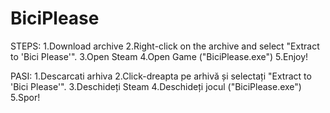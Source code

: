 # BiciPlease

STEPS:
1.Download archive
2.Right-click on the archive and select "Extract to 'Bici Please'".
3.Open Steam
4.Open Game ("BiciPlease.exe")
5.Enjoy!

PASI:
1.Descarcati arhiva
2.Click-dreapta pe arhivă și selectați "Extract to 'Bici Please'".
3.Deschideți Steam
4.Deschideți jocul ("BiciPlease.exe")
5.Spor!

